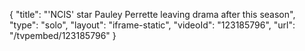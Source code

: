{
    "title": "'NCIS' star Pauley Perrette leaving drama after this season",
    "type": "solo",
    "layout": "iframe-static",
    "videoId": "123185796",
    "url": "\/tvpembed\/123185796"
}